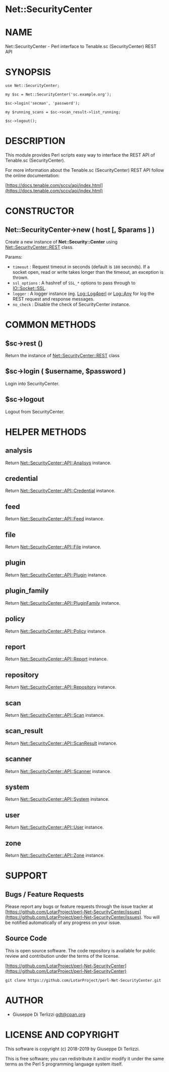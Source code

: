# Net::SecurityCenter
# NAME

Net::SecurityCenter - Perl interface to Tenable.sc (SecurityCenter) REST API

# SYNOPSIS

    use Net::SecurityCenter;

    my $sc = Net::SecurityCenter('sc.example.org');

    $sc->login('secman', 'password');

    my $running_scans = $sc->scan_result->list_running;

    $sc->logout();

# DESCRIPTION

This module provides Perl scripts easy way to interface the REST API of Tenable.sc
(SecurityCenter).

For more information about the Tenable.sc (SecurityCenter) REST API follow the online documentation:

[https://docs.tenable.com/sccv/api/index.html](https://docs.tenable.com/sccv/api/index.html)

# CONSTRUCTOR

## Net::SecurityCenter->new ( host \[, $params \] )

Create a new instance of **Net::Security::Center** using [Net::SecurityCenter::REST](net-securitycenter-rest.md) class.

Params:

- `timeout` : Request timeout in seconds (default is `180` seconds).
If a socket open, read or write takes longer than the timeout, an exception is thrown.
- `ssl_options` : A hashref of `SSL_*` options to pass through to [IO::Socket::SSL](https://metacpan.org/pod/IO::Socket::SSL).
- `logger` : A logger instance (eg. [Log::Log4perl](https://metacpan.org/pod/Log::Log4perl) or [Log::Any](https://metacpan.org/pod/Log::Any) for log
the REST request and response messages.
- `no_check` : Disable the check of SecurityCenter instance.

# COMMON METHODS

## $sc->rest ()

Return the instance of [Net::SecurityCenter::REST](net-securitycenter-rest.md) class

## $sc->login ( $username, $password )

Login into SecurityCenter.

## $sc->logout

Logout from SecurityCenter.

# HELPER METHODS

## analysis

Return [Net::SecurityCenter::API::Analisys](net-securitycenter-api-analisys.md) instance.

## credential

Return [Net::SecurityCenter::API::Credential](net-securitycenter-api-credential.md) instance.

## feed

Return [Net::SecurityCenter::API::Feed](net-securitycenter-api-feed.md) instance.

## file

Return [Net::SecurityCenter::API::File](net-securitycenter-api-file.md) instance.

## plugin

Return [Net::SecurityCenter::API::Plugin](net-securitycenter-api-plugin.md) instance.

## plugin\_family

Return [Net::SecurityCenter::API::PluginFamily](net-securitycenter-api-pluginfamily.md) instance.

## policy

Return [Net::SecurityCenter::API::Policy](net-securitycenter-api-policy.md) instance.

## report

Return [Net::SecurityCenter::API::Report](net-securitycenter-api-report.md) instance.

## repository

Return [Net::SecurityCenter::API::Repository](net-securitycenter-api-repository.md) instance.

## scan

Return [Net::SecurityCenter::API::Scan](net-securitycenter-api-scan.md) instance.

## scan\_result

Return [Net::SecurityCenter::API::ScanResult](net-securitycenter-api-scanresult.md) instance.

## scanner

Return [Net::SecurityCenter::API::Scanner](net-securitycenter-api-scanner.md) instance.

## system

Return [Net::SecurityCenter::API::System](net-securitycenter-api-system.md) instance.

## user

Return [Net::SecurityCenter::API::User](net-securitycenter-api-user.md) instance.

## zone

Return [Net::SecurityCenter::API::Zone](net-securitycenter-api-zone.md) instance.

# SUPPORT

## Bugs / Feature Requests

Please report any bugs or feature requests through the issue tracker
at [https://github.com/LotarProject/perl-Net-SecurityCenter/issues](https://github.com/LotarProject/perl-Net-SecurityCenter/issues).
You will be notified automatically of any progress on your issue.

## Source Code

This is open source software.  The code repository is available for
public review and contribution under the terms of the license.

[https://github.com/LotarProject/perl-Net-SecurityCenter](https://github.com/LotarProject/perl-Net-SecurityCenter)

    git clone https://github.com/LotarProject/perl-Net-SecurityCenter.git

# AUTHOR

- Giuseppe Di Terlizzi <gdt@cpan.org>

# LICENSE AND COPYRIGHT

This software is copyright (c) 2018-2019 by Giuseppe Di Terlizzi.

This is free software; you can redistribute it and/or modify it under
the same terms as the Perl 5 programming language system itself.
